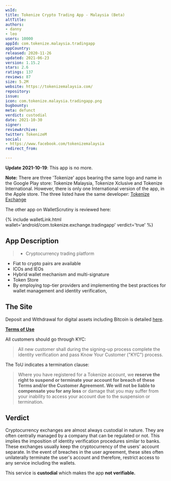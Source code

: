 ```yaml
---
wsId: 
title: Tokenize Crypto Trading App - Malaysia (Beta)
altTitle: 
authors:
- danny
- leo
users: 10000
appId: com.tokenize.malaysia.tradingapp
appCountry: 
released: 2020-11-26
updated: 2021-06-23
version: 1.15.2
stars: 2.6
ratings: 137
reviews: 87
size: 5.2M
website: https://tokenizemalaysia.com/
repository: 
issue: 
icon: com.tokenize.malaysia.tradingapp.png
bugbounty: 
meta: defunct
verdict: custodial
date: 2021-10-30
signer: 
reviewArchive: 
twitter: TokenizeM
social:
- https://www.facebook.com/tokenizemalaysia
redirect_from: 

---
```


**Update 2021-10-19**: This app is no more.

**Note:** There are three 'Tokenize' apps bearing the same logo and name in the Google Play store: Tokenize Malaysia, Tokenize Xclusive and Tokenize International. However, there is only one International version of the app, in the Apple store. The three listed have the same developer: [Tokenize Exchange](https://play.google.com/store/apps/developer?id=Tokenize+Xchange)

The other app on WalletScrutiny is reviewed here:

{% include walletLink.html wallet='android/com.tokenize.exchange.tradingapp' verdict='true' %}

## App Description

> - Cryptocurrency trading platform
- Fiat to crypto pairs are available
- ICOs and IEOs
- Hybrid wallet mechanism and multi-signature
- Token Store
- By employing top-tier providers and implementing the best practices for wallet management and identity verification,

## The Site

Deposit and Withdrawal for digital assets including Bitcoin is detailed [here](https://tokenizemalaysia.zendesk.com/hc/en-us/articles/360061020714-For-Mobile-Apps-How-To-Withdraw-Digital-Assets).

[**Terms of Use**](https://tokenizemalaysia.com/term-of-use)

All customers should go through KYC:

> All new customer shall during the signing-up process complete the identity verification and pass Know Your Customer ("KYC") process.

The ToU indicates a termination clause:

> Where you have registered for a Tokenize account, we **reserve the right to suspend or terminate your account for breach of these Terms and/or the Customer Agreement. We will not be liable to compensate you for any loss** or damage that you may suffer from your inability to access your account due to the suspension or termination.

## Verdict

Cryptocurrency exchanges are almost always custodial in nature. They are often centrally managed by a company that can be regulated or not. This implies the imposition of identity verification procedures similar to banks. These exchanges usually keep the cryptocurrency of the users' account separate. In the event of breaches in the user agreement, these sites often unilaterally terminate the user's account and therefore, restrict access to any service including the wallets. 

This service is **custodial** which makes the app **not verifiable.**



